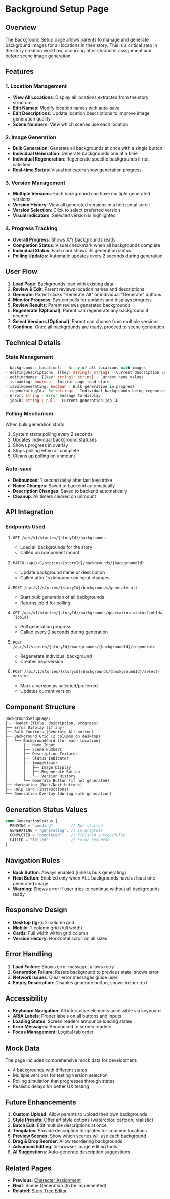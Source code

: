 # Background Setup Page

## Overview

The Background Setup page allows parents to manage and generate background images for all locations in their story. This is a critical step in the story creation workflow, occurring after character assignment and before scene image generation.

## Features

### 1. Location Management
- **View All Locations**: Display all locations extracted from the story structure
- **Edit Names**: Modify location names with auto-save
- **Edit Descriptions**: Update location descriptions to improve image generation quality
- **Scene Numbers**: View which scenes use each location

### 2. Image Generation
- **Bulk Generation**: Generate all backgrounds at once with a single button
- **Individual Generation**: Generate backgrounds one at a time
- **Individual Regeneration**: Regenerate specific backgrounds if not satisfied
- **Real-time Status**: Visual indicators show generation progress

### 3. Version Management
- **Multiple Versions**: Each background can have multiple generated versions
- **Version History**: View all generated versions in a horizontal scroll
- **Version Selection**: Click to select preferred version
- **Visual Indicators**: Selected version is highlighted

### 4. Progress Tracking
- **Overall Progress**: Shows X/Y backgrounds ready
- **Completion Status**: Visual checkmark when all backgrounds complete
- **Individual Status**: Each card shows its generation status
- **Polling Updates**: Automatic updates every 2 seconds during generation

## User Flow

1. **Load Page**: Backgrounds load with existing data
2. **Review & Edit**: Parent reviews location names and descriptions
3. **Generate**: Parent clicks "Generate All" or individual "Generate" buttons
4. **Monitor Progress**: System polls for updates and displays progress
5. **Review Results**: Parent reviews generated backgrounds
6. **Regenerate (Optional)**: Parent can regenerate any background if needed
7. **Select Versions (Optional)**: Parent can choose from multiple versions
8. **Continue**: Once all backgrounds are ready, proceed to scene generation

## Technical Details

### State Management

```typescript
- backgrounds: Location[] - Array of all locations with images
- editingDescriptions: {[key: string]: string} - Current description values
- editingNames: {[key: string]: string} - Current name values
- isLoading: boolean - Initial page load state
- isBulkGenerating: boolean - Bulk generation in progress
- regeneratingIds: Set<string> - Individual backgrounds being regenerated
- error: string - Error message to display
- jobId: string | null - Current generation job ID
```

### Polling Mechanism

When bulk generation starts:
1. System starts polling every 2 seconds
2. Updates individual background statuses
3. Shows progress in overlay
4. Stops polling when all complete
5. Cleans up polling on unmount

### Auto-save

- **Debounced**: 1 second delay after last keystroke
- **Name Changes**: Saved to backend automatically
- **Description Changes**: Saved to backend automatically
- **Cleanup**: All timers cleared on unmount

## API Integration

### Endpoints Used

1. `GET /api/v1/stories/{storyId}/backgrounds`
   - Load all backgrounds for the story
   - Called on component mount

2. `PATCH /api/v1/stories/{storyId}/backgrounds/{backgroundId}`
   - Update background name or description
   - Called after 1s debounce on input changes

3. `POST /api/v1/stories/{storyId}/backgrounds/generate-all`
   - Start bulk generation of all backgrounds
   - Returns jobId for polling

4. `GET /api/v1/stories/{storyId}/backgrounds/generation-status?jobId={jobId}`
   - Poll generation progress
   - Called every 2 seconds during generation

5. `POST /api/v1/stories/{storyId}/backgrounds/{backgroundId}/regenerate`
   - Regenerate individual background
   - Creates new version

6. `POST /api/v1/stories/{storyId}/backgrounds/{backgroundId}/select-version`
   - Mark a version as selected/preferred
   - Updates current version

## Component Structure

```
BackgroundSetupPage/
├── Header (Title, description, progress)
├── Error Display (if any)
├── Bulk Controls (Generate All button)
├── Background Grid (2 columns on desktop)
│   └── BackgroundCard (for each location)
│       ├── Name Input
│       ├── Scene Numbers
│       ├── Description Textarea
│       ├── Status Indicator
│       ├── ImageViewer
│       │   ├── Image Display
│       │   ├── Regenerate Button
│       │   └── Version History
│       └── Generate Button (if not generated)
├── Navigation (Back/Next buttons)
├── Help Card (instructions)
└── Generation Overlay (during bulk generation)
```

## Generation Status Values

```typescript
enum GenerationStatus {
  PENDING = "pending",       // Not started
  GENERATING = "generating", // In progress
  COMPLETED = "completed",   // Finished successfully
  FAILED = "failed"          // Error occurred
}
```

## Navigation Rules

- **Back Button**: Always enabled (unless bulk generating)
- **Next Button**: Enabled only when ALL backgrounds have at least one generated image
- **Warning**: Shows error if user tries to continue without all backgrounds ready

## Responsive Design

- **Desktop (lg+)**: 2-column grid
- **Mobile**: 1-column grid (full width)
- **Cards**: Full width within grid column
- **Version History**: Horizontal scroll on all sizes

## Error Handling

1. **Load Failure**: Shows error message, allows retry
2. **Generation Failure**: Resets background to previous state, shows error
3. **Network Issues**: Clear error messages guide user
4. **Empty Description**: Disables generate button, shows helper text

## Accessibility

- **Keyboard Navigation**: All interactive elements accessible via keyboard
- **ARIA Labels**: Proper labels on all buttons and inputs
- **Loading States**: Screen readers announce loading states
- **Error Messages**: Announced to screen readers
- **Focus Management**: Logical tab order

## Mock Data

The page includes comprehensive mock data for development:
- 4 backgrounds with different states
- Multiple versions for testing version selection
- Polling simulation that progresses through states
- Realistic delays for better UX testing

## Future Enhancements

1. **Custom Upload**: Allow parents to upload their own backgrounds
2. **Style Presets**: Offer art style options (watercolor, cartoon, realistic)
3. **Batch Edit**: Edit multiple descriptions at once
4. **Templates**: Provide description templates for common locations
5. **Preview Scenes**: Show which scenes will use each background
6. **Drag & Drop Reorder**: Allow reordering backgrounds
7. **Advanced Editing**: In-browser image editing tools
8. **AI Suggestions**: Auto-generate description suggestions

## Related Pages

- **Previous**: [Character Assignment](../character-assignment/README.md)
- **Next**: Scene Generation (to be implemented)
- **Related**: [Story Tree Editor](../story-tree/README.md)

